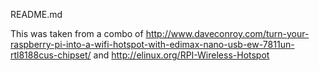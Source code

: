 README.md

This was taken from a combo of http://www.daveconroy.com/turn-your-raspberry-pi-into-a-wifi-hotspot-with-edimax-nano-usb-ew-7811un-rtl8188cus-chipset/ and http://elinux.org/RPI-Wireless-Hotspot